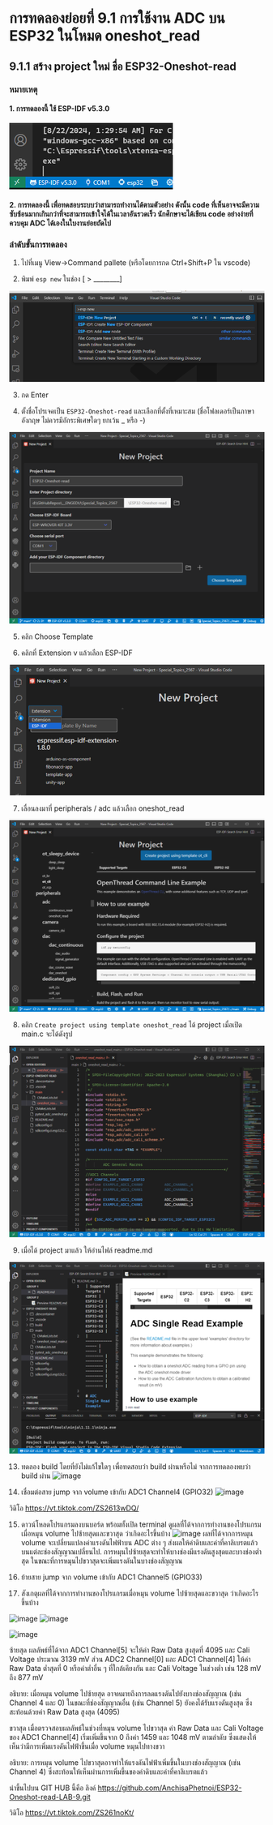 # การทดลองย่อยที่ 9.1 การใช้งาน ADC บน ESP32 ในโหมด oneshot_read

## 9.1.1 สร้าง project ใหม่ ชื่อ ESP32-Oneshot-read

###  หมายเหตุ
#### 1. การทดลองนี้ ใช้ ESP-IDF v5.3.0

![alt text](./Pictures/image-13.png)

#### 2. การทดลองนี้ เพื่อทดสอบระบบว่าสามารถทำงานได้ตามตัวอย่าง ดังนั้น code ที่เห็นอาจจะมีความซับซ้อนมากเกินกว่าที่จะสามารถเข้าใจได้ในเวลาอันรวดเร็ว นักศึกษาจะได้เขียน code อย่างง่ายที่ควบคุม ADC ได้เองในใบงานย่อยถัดไป


###  ลำดับขั้นการทดลอง


1. ไปที่เมนู View->Command pallete (หรือโดยการกด Ctrl+Shift+P  ใน vscode)

2. พิมพ์ `esp new` ในช่อง [ > ________]

![alt text](./Pictures/image-04.png)


3. กด Enter

4. ตั้งชื่อโปรเจคเป็น `ESP32-Oneshot-read` และเลือกที่ตั้งที่เหมาะสม (ชื่อโฟลเดอร์เป็นภาษาอังกฤษ ไม่ควรมีอักระพิเศษใดๆ ยกเว้น _ หรือ -)

![alt text](./Pictures/image-16.png)

5. คลิก Choose Template


6.  คลิกที่ Extension v แล้วเลือก ESP-IDF

![alt text](./Pictures/image-17.png)

7.  เลื่อนลงมาที่  peripherals / adc แล้วเลือก oneshot_read

![alt text](./Pictures/image-18.png)


8. คลิก `Create project using template oneshot_read`  ได้ project เมื่อเปิด main.c  จะได้ดังรูป 

![alt text](./Pictures/image-19.png)


9. เมื่อได้ project มาแล้ว ให้อ่านไฟล์ readme.md

![alt text](./Pictures/image-20.png)


13. ทดลอง  build โดยที่ยังไม่แก้ไขใดๆ เพื่อทดสอบว่า build ผ่านหรือไม่
    จากการทดลองพบว่า build ผ่าน
![image](https://github.com/user-attachments/assets/1e7c0f22-11c3-4fae-8123-c84a10681de5)

14. เชื่อมต่อสาย jump จาก volume เข้ากับ ADC1 Channel4 (GPIO32) 
![image](https://github.com/user-attachments/assets/371720b6-4ff3-47d4-a328-cab8a4748a7d)

วิดิโอ
https://vt.tiktok.com/ZS2613wDQ/


15. ดาวน์โหลดโปรแกรมลงบนบอร์ด พร้อมทั้งเปิด terminal ดูผลที่ได้จากการทำงานของโปรแกรมเมื่อหมุน volume ไปซ้ายสุดและขวาสุด ว่าเกิดอะไรขึ้นบ้าง 
![image](https://github.com/user-attachments/assets/8b921983-680c-48ef-9c2f-0360a7d11b84)
ผลที่ได้จากการหมุน volume จะเปลี่ยนแปลงค่าแรงดันไฟฟ้าบน ADC ต่าง ๆ ส่งผลให้ค่าดิบและค่าที่คาลิเบรตแล้วบนแต่ละช่องสัญญาณเปลี่ยนไป. การหมุนไปซ้ายสุดจะทำให้บางช่องมีแรงดันสูงสุดและบางช่องต่ำสุด ในขณะที่การหมุนไปขวาสุดจะเพิ่มแรงดันในบางช่องสัญญาณ

16. ย้ายสาย jump จาก volume เข้ากับ ADC1 Channel5 (GPIO33)

17. สังเกตุผลที่ได้จากการทำงานของโปรแกรมเมื่อหมุน volume ไปซ้ายสุดและขวาสุด ว่าเกิดอะไรขึ้นบ้าง

![image](https://github.com/user-attachments/assets/33638736-63f9-4c3e-8f36-c4b9d665f05a)
![image](https://github.com/user-attachments/assets/38d27a66-5a8f-4dcb-be1b-a6b1a84de5e3)

![image](https://github.com/user-attachments/assets/92c8c401-ed71-4cce-a233-7386838f201a)

ซ้ายสุด
   ผลลัพธ์ที่ได้จาก ADC1 Channel[5] จะให้ค่า Raw Data สูงสุดที่ 4095 และ Cali Voltage ประมาณ 3139 mV
   ส่วน ADC2 Channel[0] และ ADC1 Channel[4] ให้ค่า Raw Data ต่ำสุดที่ 0 หรือค่าต่ำอื่น ๆ ที่ใกล้เคียงกัน และ Cali Voltage ในช่วงต่ำ เช่น 128 mV ถึง 877 mV

อธิบาย: เมื่อหมุน volume ไปซ้ายสุด อาจหมายถึงการลดแรงดันไปยังบางช่องสัญญาณ (เช่น Channel 4 และ 0) ในขณะที่ช่องสัญญาณอื่น (เช่น Channel 5) ยังคงได้รับแรงดันสูงสุด ซึ่งสะท้อนด้วยค่า Raw Data สูงสุด (4095)

ขวาสุด
   เมื่อตรวจสอบผลลัพธ์ในช่วงที่หมุน volume ไปขวาสุด ค่า Raw Data และ Cali Voltage ของ ADC1 Channel[4] เริ่มเพิ่มขึ้นจาก 0 ถึงค่า 1459 และ 1048 mV ตามลำดับ ซึ่งแสดงให้เห็นว่ามีการเพิ่มแรงดันไฟฟ้าขึ้นเมื่อ volume หมุนไปทางขวา

อธิบาย: การหมุน volume ไปขวาสุดอาจทำให้แรงดันไฟฟ้าเพิ่มขึ้นในบางช่องสัญญาณ (เช่น Channel 4) ซึ่งสะท้อนให้เห็นผ่านการเพิ่มขึ้นของค่าดิบและค่าที่คาลิเบรตแล้ว

นำขึ้นไปบน GIT HUB นี้คือ ลิงค์
https://github.com/AnchisaPhetnoi/ESP32-Oneshot-read-LAB-9.git

วิดิโอ https://vt.tiktok.com/ZS261noKt/
